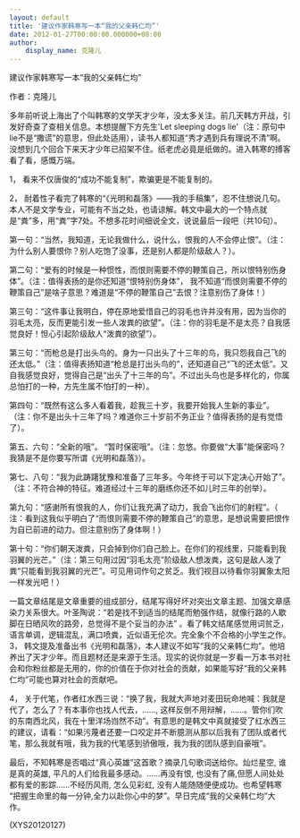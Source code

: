 ```yaml
---
layout: default
title: '建议作家韩寒写一本“我的父亲韩仁均”'
date: 2012-01-27T00:00:00.000000+08:00
author:
    display_name: 克隆儿
---
```


建议作家韩寒写一本“我的父亲韩仁均”

作者：克隆儿

多年前听说上海出了个叫韩寒的文学天才少年，没太多关注。前几天韩方开战，引发好奇查了查相关信息。本想提醒下方先生'Let sleeping dogs lie'（注：原句中lie不是“撒谎”的意思，但此处适用），读书人都知道“秀才遇到兵有理说不清”啊。没想到几个回合下来天才少年已招架不住。纸老虎必竟是纸做的。进入韩寒的搏客看了看，感慨万端。

1，	看来不仅唐俊的“成功不能复制”，欺骗更是不能复制的。

2，	耐着性子看完了韩寒的“《光明和磊落》——我的手稿集”，忍不住想说几句。本人不是文学专业，可能有不当之处，也请谅解。韩文中最大的一个特点就是“粪”多，用“粪”字7处。不想多花时间细说全文，说说最后一段吧（共10句）。

第一句：“当然，我知道，无论我做什么，说什么，恨我的人不会停止恨”。（注：为什么别人要恨你？别人吃饱了没事，还是别人都是阶级敌人？）。

第二句：“爱有的时候是一种惯性，而恨则需要不停的鞭策自己，所以恨特别伤身体”。（注：值得表扬的是你还知道“恨特别伤身体”， 我不知道“而恨则需要不停的鞭策自己”是啥子意思？难道是“不停的鞭策自己”去恨？注意别伤了身体！）

第三句：“这件事让我明白，停在原地爱惜自己的羽毛也许并没有用，因为当你的羽毛太亮，反而更能引发一些人泼粪的欲望”。（注：你的羽毛是不是太亮？自我感觉良好！怛心引起阶级敌人“泼粪的欲望”）。

第三句：“而枪总是打出头鸟的。身为一只出头了十三年的鸟，我只怨我自己飞的还太低。”（注：值得表扬知道“枪总是打出头鸟的”，还知道自己“飞的还太低”。又自我感觉良好，觉得自己是“出头了十三年的鸟”。不过出头鸟也是多样化的，你属总怕打的一种，方先生属不怕打的一种）。

第四句：“既然有这么多人看着我，趁我三十岁，我要开始我人生新的事业”。（注：你不是出头十三年了吗？难道你三十岁前不务正业？值得表扬的是有觉悟了）。

第五、六句：“全新的哦”。 “暂时保密哦”。（注：忽悠。你要做“大事”能保密吗？我猜是不是你要写所谓《光明和磊落》）。

第七、八句：“我为此踌躇犹豫和准备了三年多。今年终于可以下定决心开始了”。（注：不符合神的特征。难道经过十三年的磨练你还不如儿时三年的创举）。

第九句：“感谢所有恨我的人，你们让我充满了动力，我会飞出你们的射程”。（ 注：看到这我似乎明白了“而恨则需要不停的鞭策自己”的意思，是想说需要把恨作为自已前进的动力。但注意别伤了身体啊！）

第十句：“你们朝天泼粪，只会掉到你们自己脸上。在你们的视线里，只能看到我羽翼的光芒。”（注：第三句用过因“羽毛太亮”阶级敌人想泼粪，这句是敌人泼了粪“只能看到我羽翼的光芒”。可见用词作句之贫乏。我们视目以待看你羽翼象太阳一样发光吧！）

一篇文章结尾是文章重要的组成部分，结尾写得好坏对突出文章主题、加强文章感染力关系很大。叶圣陶说：“若是找不到适当的结尾而勉强作结，就像行路的人歇脚在日晒风吹的路旁，总觉得不是个妥当的办法” 。看了韩文结尾感觉用词贫乏，语言单调，逻辑混乱，满口喷粪，近似语无伦次。完全象个不合格的小学生之作。　　	　　3，	韩文提及准备出书《光明和磊落》，本人建议不如写“我的父亲韩仁均”。他培养出了天才少年。而且题材还是来源于生活。现实的说你就是一岁看一万本书对社会和你粉丝都是无用的，你的价值在于你对社会的贡献，如果能写好“我的父亲韩仁均”可能也算对社会的贡献吧。

4，	关于代笔，作者红水西三说：“换了我，我就大声地对麦田玩命地喊：我就是代了，怎么了？有本事你也找人代去，……, 这样反倒不用辩解，……。管你们吹的东南西北风，我在十里洋场岿然不动”。有意思的是韩文中真就接受了红水西三的建议，请看：“如果污蔑者还要一口咬定并不断臆测从那以后我有了团队或者代笔，那么我就有哦，我为我的代笔感到骄傲哦，我为我的团队感到自豪哦”。

最后，不知韩寒是否唱过“真心英雄”这首歌？摘录几句歌词送给你。灿烂星空, 谁是真的英雄, 平凡的人们给我最多感动。……再没有恨, 也没有了痛,但愿人间处处都有爱的影踪……不经历风雨, 怎么见彩虹, 没有人能随随便便成功。也希望韩寒 “把握生命里的每一分钟,全力以赴你心中的梦”。早日完成“我的父亲韩仁均”大作。

(XYS20120127)

